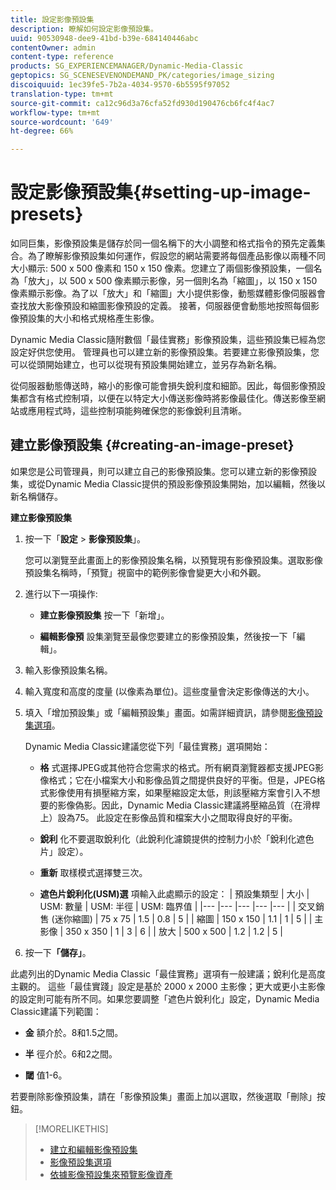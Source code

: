 ```yaml
---
title: 設定影像預設集
description: 瞭解如何設定影像預設集。
uuid: 90530948-dee9-41bd-b39e-684140446abc
contentOwner: admin
content-type: reference
products: SG_EXPERIENCEMANAGER/Dynamic-Media-Classic
geptopics: SG_SCENESEVENONDEMAND_PK/categories/image_sizing
discoiquuid: 1ec39fe5-7b2a-4034-9570-6b5595f97052
translation-type: tm+mt
source-git-commit: ca12c96d3a76cfa52fd930d190476cb6fc4f4ac7
workflow-type: tm+mt
source-wordcount: '649'
ht-degree: 66%

---
```



# 設定影像預設集{#setting-up-image-presets}

如同巨集，影像預設集是儲存於同一個名稱下的大小調整和格式指令的預先定義集合。為了瞭解影像預設集如何運作，假設您的網站需要將每個產品影像以兩種不同大小顯示: 500 x 500 像素和 150 x 150 像素。您建立了兩個影像預設集，一個名為「放大」，以 500 x 500 像素顯示影像，另一個則名為「縮圖」，以 150 x 150 像素顯示影像。為了以「放大」和「縮圖」大小提供影像，動態媒體影像伺服器會查找放大影像預設和縮圖影像預設的定義。 接著，伺服器便會動態地按照每個影像預設集的大小和格式規格產生影像。

Dynamic Media Classic隨附數個「最佳實務」影像預設集，這些預設集已經為您設定好供您使用。 管理員也可以建立新的影像預設集。若要建立影像預設集，您可以從頭開始建立，也可以從現有預設集開始建立，並另存為新名稱。

從伺服器動態傳送時，縮小的影像可能會損失銳利度和細節。因此，每個影像預設集都含有格式控制項，以便在以特定大小傳送影像時將影像最佳化。傳送影像至網站或應用程式時，這些控制項能夠確保您的影像銳利且清晰。

## 建立影像預設集 {#creating-an-image-preset}

如果您是公司管理員，則可以建立自己的影像預設集。您可以建立新的影像預設集，或從Dynamic Media Classic提供的預設影像預設集開始，加以編輯，然後以新名稱儲存。

**建立影像預設集**

1. 按一下「**設定** > **影像預設集**」。

   您可以瀏覽至此畫面上的影像預設集名稱，以預覽現有影像預設集。選取影像預設集名稱時，「預覽」視窗中的範例影像會變更大小和外觀。

1. 進行以下一項操作:

   * **建立影像預設集**
按一下「新增」。

   * **編輯影像預**
設集瀏覽至最像您要建立的影像預設集，然後按一下「編輯」。

1. 輸入影像預設集名稱。
1. 輸入寬度和高度的度量 (以像素為單位)。這些度量會決定影像傳送的大小。
1. 填入「增加預設集」或「編輯預設集」畫面。如需詳細資訊，請參閱[影像預設集選項](application-setup.md#image_preset_options)。

   Dynamic Media Classic建議您從下列「最佳實務」選項開始：

   * **格**
式選擇JPEG或其他符合您需求的格式。所有網頁瀏覽器都支援JPEG影像格式；它在小檔案大小和影像品質之間提供良好的平衡。但是，JPEG格式影像使用有損壓縮方案，如果壓縮設定太低，則該壓縮方案會引入不想要的影像偽影。因此，Dynamic Media Classic建議將壓縮品質（在滑桿上）設為75。 此設定在影像品質和檔案大小之間取得良好的平衡。

   * **銳利**
化不要選取銳利化（此銳利化濾鏡提供的控制力小於「銳利化遮色片」設定）。

   * **重新**
取樣模式選擇雙三次。

   * **遮色片銳利化(USM)選**
項輸入此處顯示的設定：
   | 預設集類型 | 大小 | USM: 數量 | USM: 半徑 | USM: 臨界值 |
   |--- |--- |--- |--- |--- |
   | 交叉銷售 (迷你縮圖) | 75 x 75 | 1.5 | 0.8 | 5 |
   | 縮圖 | 150 x 150 | 1.1 | 1 | 5 |
   | 主影像 | 350 x 350 | 1 | 3 | 6 |
   | 放大 | 500 x 500 | 1.2 | 1.2 | 5 |

1. 按一下&#x200B;**「儲存」**。

此處列出的Dynamic Media Classic「最佳實務」選項有一般建議；銳利化是高度主觀的。 這些「最佳實踐」設定是基於 2000 x 2000 主影像；更大或更小主影像的設定則可能有所不同。如果您要調整「遮色片銳利化」設定，Dynamic Media Classic建議下列範圍：

* **金**
額介於。8和1.5之間。

* **半**
徑介於。6和2之間。

* **閾**
值1-6。

若要刪除影像預設集，請在「影像預設集」畫面上加以選取，然後選取「刪除」按鈕。

>[!MORELIKETHIS]
>
>* [建立和編輯影像預設集](application-setup.md#creating_and_editing_image_presets)
>* [影像預設集選項](application-setup.md#image_preset_options)
>* [依據影像預設集來預覽影像資產](previewing-asset.md#previewing_an_image_asset_based_on_its_image_preset)

